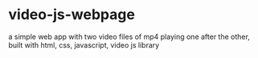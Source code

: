 # video-js-webpage
a simple web app with two video files of mp4 playing one after the other, built with html, css, javascript, video js library
